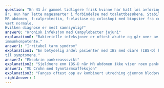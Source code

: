 ```yaml
---
question: "En 41 år gammel tidligere frisk kvinne har hatt løs avføring uten synlig blod 4-6 ganger daglig siste fem
år. Hun har lette magesmerter i forbindelse med toalettbesøkene. Stabil vekt. Blodprøver inkludert antivevstransglutaminase,
MR abdomen, f-calprotectin, f-elastase og coloskopi med biopsier fra colon har
vært normale.
Hvilken diagnose er mest sannsynlig?"
answer0: "Kronisk infeksjon med Campylobacter jejuni"
explanation0: "Bakterielle infeksjoner er oftest akutte og går over av seg selv. Kronisk infeksjon er sjelden hos
immunkompetente."
answer1: "Irritabel tarm syndrom"
explanation1: "En betydelig andel pasienter med IBS med diare (IBS-D) har gallesyremalabsorbsjon som årsak
til symptomene."
answer2: "Eksokrin pankreasssvikt"
explanation2: "Sjeldnere enn IBS-D når MR abdomen ikke viser noen pankreaspatologi og f-elastase er normal."
answer3: "Mb Crohn med tynntarmsaffeksjon"
explanation3: "Fanges oftest opp av kombinert utredning gjennom blodprøver, calprotectin og MR abdomen"
rightAnswer: 1
---
```



